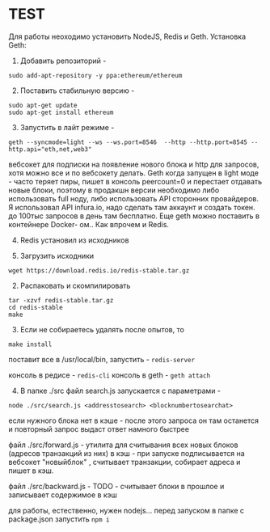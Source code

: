 # TEST

Для работы неоходимо установить NodeJS, Redis и Geth. 
Установка Geth:
1. Добавить репозиторий - 
```
sudo add-apt-repository -y ppa:ethereum/ethereum
```
2. Поставить стабильную версию - 
```
sudo apt-get update
sudo apt-get install ethereum
```
3. Запустить в лайт режиме - 
```
geth --syncmode=light --ws --ws.port=8546  --http --http.port=8545 --http.api="eth,net,web3"
```
вебсокет для подписки на появление нового блока и http для запросов, хотя можно все и по вебсокету делать.
Geth когда запущен в light моде -  часто теряет пиры, пишет в консоль peercount=0 и перестает отдавать новые блоки, поэтому в продакшн версии необходимо либо использовать full ноду, либо использовать API сторонних провайдеров.
Я использовал API infura.io, надо сделать там аккаунт и создать токен. до 100тыс запросов в день там бесплатно. Еще geth можно поставить в контейнере Docker- ом.. Как впрочем и Redis.

4. Redis установил из исходников

1. Загрузить исходники
```
wget https://download.redis.io/redis-stable.tar.gz
```

2. Распаковать и скомпилировать
```
tar -xzvf redis-stable.tar.gz
cd redis-stable
make
```

3. Если не собираетесь удалять после опытов, то 
```
make install
```

поставит все в /usr/local/bin, 
запустить - ```redis-server```

консоль в редисе - ```redis-cli```
консоль в geth - ```geth attach```

4. В папке  ./src файл search.js запускается с параметрами - 
```
node ./src/search.js <addresstosearch> <blocknumbertosearchat>
```

если нужного блока нет в кэше  - после этого запроса он там останется и повторный запрос выдаст ответ намного быстрее

файл ./src/forward.js - утилита для считывания всех новых блоков (адресов транзакций из них) в кэш - при запуске подписывается на вебсокет "новыйблок" , считывает транзакции, собирает адреса и пишет в кэш.

файл ./src/backward.js - TODO - считывает блоки в прошлое и записывает содержимое в кэш

для работы, естественно, нужен nodejs...
перед запуском в папке с package.json запустить 
```npm i```
